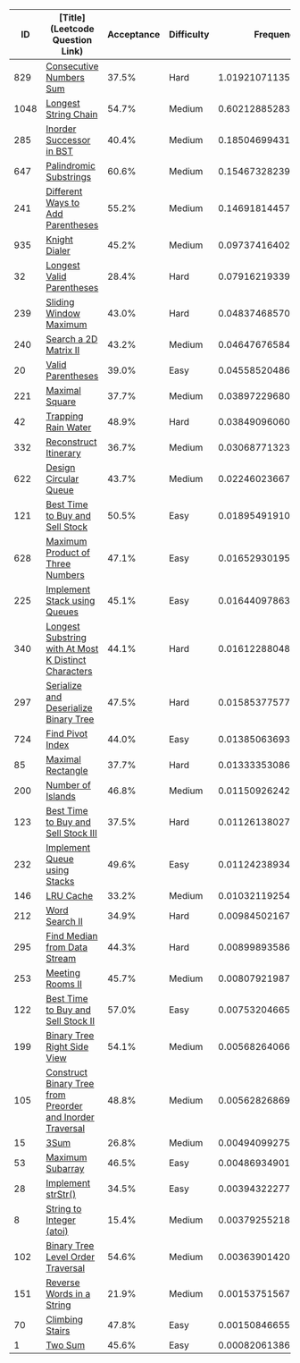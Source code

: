 |ID|[Title](Leetcode Question Link)|Acceptance|Difficulty|Frequency|
|----|-----|----|---|---|
|829|[Consecutive Numbers Sum]( https://leetcode.com/problems/consecutive-numbers-sum)|37.5%|Hard|1.0192107113585394|
|1048|[Longest String Chain]( https://leetcode.com/problems/longest-string-chain)|54.7%|Medium|0.6021288528371614|
|285|[Inorder Successor in BST]( https://leetcode.com/problems/inorder-successor-in-bst)|40.4%|Medium|0.1850469943157836|
|647|[Palindromic Substrings]( https://leetcode.com/problems/palindromic-substrings)|60.6%|Medium|0.154673282399905|
|241|[Different Ways to Add Parentheses]( https://leetcode.com/problems/different-ways-to-add-parentheses)|55.2%|Medium|0.14691814457724592|
|935|[Knight Dialer]( https://leetcode.com/problems/knight-dialer)|45.2%|Medium|0.09737416402517636|
|32|[Longest Valid Parentheses]( https://leetcode.com/problems/longest-valid-parentheses)|28.4%|Hard|0.07916219339634281|
|239|[Sliding Window Maximum]( https://leetcode.com/problems/sliding-window-maximum)|43.0%|Hard|0.0483746857022364|
|240|[Search a 2D Matrix II]( https://leetcode.com/problems/search-a-2d-matrix-ii)|43.2%|Medium|0.04647676584572884|
|20|[Valid Parentheses]( https://leetcode.com/problems/valid-parentheses)|39.0%|Easy|0.045585204865984434|
|221|[Maximal Square]( https://leetcode.com/problems/maximal-square)|37.7%|Medium|0.03897229680620825|
|42|[Trapping Rain Water]( https://leetcode.com/problems/trapping-rain-water)|48.9%|Hard|0.038490960607653675|
|332|[Reconstruct Itinerary]( https://leetcode.com/problems/reconstruct-itinerary)|36.7%|Medium|0.030687713231237448|
|622|[Design Circular Queue]( https://leetcode.com/problems/design-circular-queue)|43.7%|Medium|0.02246023667974994|
|121|[Best Time to Buy and Sell Stock]( https://leetcode.com/problems/best-time-to-buy-and-sell-stock)|50.5%|Easy|0.018954919107260947|
|628|[Maximum Product of Three Numbers]( https://leetcode.com/problems/maximum-product-of-three-numbers)|47.1%|Easy|0.016529301951210565|
|225|[Implement Stack using Queues]( https://leetcode.com/problems/implement-stack-using-queues)|45.1%|Easy|0.01644097863345757|
|340|[Longest Substring with At Most K Distinct Characters]( https://leetcode.com/problems/longest-substring-with-at-most-k-distinct-characters)|44.1%|Hard|0.016122880486563188|
|297|[Serialize and Deserialize Binary Tree]( https://leetcode.com/problems/serialize-and-deserialize-binary-tree)|47.5%|Hard|0.01585377577217724|
|724|[Find Pivot Index]( https://leetcode.com/problems/find-pivot-index)|44.0%|Easy|0.013850636933899008|
|85|[Maximal Rectangle]( https://leetcode.com/problems/maximal-rectangle)|37.7%|Hard|0.013333530869465187|
|200|[Number of Islands]( https://leetcode.com/problems/number-of-islands)|46.8%|Medium|0.011509262420590827|
|123|[Best Time to Buy and Sell Stock III]( https://leetcode.com/problems/best-time-to-buy-and-sell-stock-iii)|37.5%|Hard|0.011261380272539033|
|232|[Implement Queue using Stacks]( https://leetcode.com/problems/implement-queue-using-stacks)|49.6%|Easy|0.011242389348933884|
|146|[LRU Cache]( https://leetcode.com/problems/lru-cache)|33.2%|Medium|0.010321192540274932|
|212|[Word Search II]( https://leetcode.com/problems/word-search-ii)|34.9%|Hard|0.009845021678804893|
|295|[Find Median from Data Stream]( https://leetcode.com/problems/find-median-from-data-stream)|44.3%|Hard|0.00899893586856953|
|253|[Meeting Rooms II]( https://leetcode.com/problems/meeting-rooms-ii)|45.7%|Medium|0.008079219870546493|
|122|[Best Time to Buy and Sell Stock II]( https://leetcode.com/problems/best-time-to-buy-and-sell-stock-ii)|57.0%|Easy|0.007532046655581962|
|199|[Binary Tree Right Side View]( https://leetcode.com/problems/binary-tree-right-side-view)|54.1%|Medium|0.0056826406650506926|
|105|[Construct Binary Tree from Preorder and Inorder Traversal]( https://leetcode.com/problems/construct-binary-tree-from-preorder-and-inorder-traversal)|48.8%|Medium|0.005628268691614718|
|15|[3Sum]( https://leetcode.com/problems/3sum)|26.8%|Medium|0.004940992758742591|
|53|[Maximum Subarray]( https://leetcode.com/problems/maximum-subarray)|46.5%|Easy|0.004869349014182134|
|28|[Implement strStr()]( https://leetcode.com/problems/implement-strstr)|34.5%|Easy|0.003943222775040032|
|8|[String to Integer (atoi)]( https://leetcode.com/problems/string-to-integer-atoi)|15.4%|Medium|0.0037925521897059712|
|102|[Binary Tree Level Order Traversal]( https://leetcode.com/problems/binary-tree-level-order-traversal)|54.6%|Medium|0.003639014205004082|
|151|[Reverse Words in a String]( https://leetcode.com/problems/reverse-words-in-a-string)|21.9%|Medium|0.0015375156780384337|
|70|[Climbing Stairs]( https://leetcode.com/problems/climbing-stairs)|47.8%|Easy|0.0015084665529624085|
|1|[Two Sum]( https://leetcode.com/problems/two-sum)|45.6%|Easy|0.0008206138651873125|
